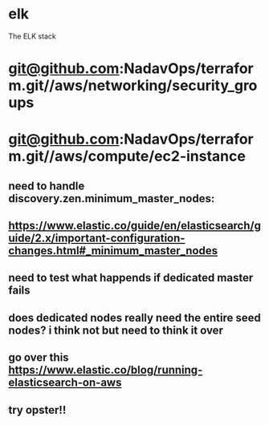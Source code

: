 # elk
The ELK stack

# git@github.com:NadavOps/terraform.git//aws/networking/security_groups
# git@github.com:NadavOps/terraform.git//aws/compute/ec2-instance

## need to handle discovery.zen.minimum_master_nodes:
## https://www.elastic.co/guide/en/elasticsearch/guide/2.x/important-configuration-changes.html#_minimum_master_nodes


## need to test what happends if dedicated master fails

## does dedicated nodes really need the entire seed nodes? i think not but need to think it over


## go over this https://www.elastic.co/blog/running-elasticsearch-on-aws

## try opster!!